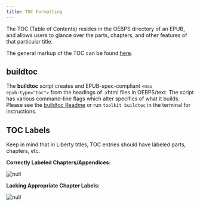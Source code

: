 ```yaml
---
title: TOC Formatting
---
```

The TOC (Table of Contents) resides in the OEBPS directory of an EPUB, and allows users to glance over the parts, chapters, and other features of that particular title. 

The general markup of the TOC can be found [here](https://style.bhdirect-ebooks.org/code/navigation.html#Table-of-Contents).

## buildtoc

The **buildtoc** script creates and EPUB-spec-compliant `<nav epub:type="toc">` from the headings of .xhtml files in OEBPS/text. The script has various command-line flags which alter specifics of what it builds. Please see the [buildtoc Readme](https://github.com/bhdirect-ebooks/buildtoc/blob/master/README.md#buildtoc) or run `toolkit buildtoc` in the terminal for instructions.

## TOC Labels

Keep in mind that in Liberty titles, TOC entries should have labeled parts, chapters, etc.

**Correctly Labeled Chapters/Appendices:**

![null](/assets/images/uploads/screen-shot-2018-09-13-at-10.12.30-am.png)

**Lacking Appropriate Chapter Labels:**

![null](/assets/images/uploads/screen-shot-2018-09-13-at-10.16.35-am.png)
